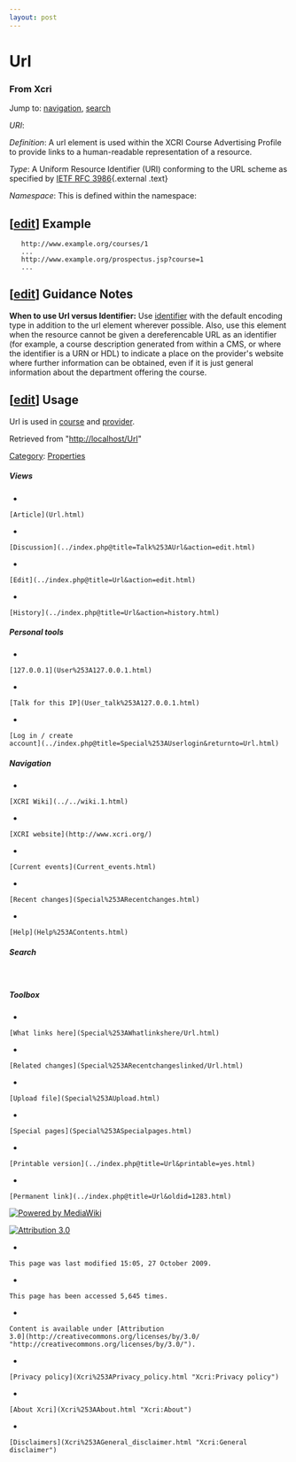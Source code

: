 ```yaml
---
layout: post
---
```


<script>
  (function(i,s,o,g,r,a,m){i['GoogleAnalyticsObject']=r;i[r]=i[r]||function(){
  (i[r].q=i[r].q||[]).push(arguments)},i[r].l=1*new Date();a=s.createElement(o),
  m=s.getElementsByTagName(o)[0];a.async=1;a.src=g;m.parentNode.insertBefore(a,m)
  })(window,document,'script','https://www.google-analytics.com/analytics.js','ga');

  ga('create', 'UA-73710929-3', 'auto');
  ga('send', 'pageview');

</script>







Url 
===













### From Xcri 







Jump to: [navigation](Url.html#column-one),
[search](Url.html#searchInput)



*URI*: 

*Definition*: A url element is used within the XCRI Course Advertising
Profile to provide links to a human-readable representation of a
resource.

*Type*: A Uniform Resource Identifier (URI) conforming to the URL scheme
as specified by [IETF RFC
3986](http://tools.ietf.org/html/rfc3986 "http://tools.ietf.org/html/rfc3986"){.external
.text}

*Namespace*: This is defined within the namespace:



\[[edit](../index.php@title=Url&action=edit&section=1.html "Edit section: Example")\] Example
---------------------------------------------------------------------------------------------------------------------------------------------------------------

     
       http://www.example.org/courses/1
       ...
       http://www.example.org/prospectus.jsp?course=1
       ...
     


\[[edit](../index.php@title=Url&action=edit&section=2.html "Edit section: Guidance Notes")\] Guidance Notes
-----------------------------------------------------------------------------------------------------------------------------------------------------------------------------

**When to use Url versus Identifier:** Use
[identifier](Identifier.html "Identifier") with the default encoding
type in addition to the url element wherever possible. Also, use this
element when the resource cannot be given a dereferencable URL as an
identifier (for example, a course description generated from within a
CMS, or where the identifier is a URN or HDL) to indicate a place on the
provider's website where further information can be obtained, even if it
is just general information about the department offering the course.


\[[edit](../index.php@title=Url&action=edit&section=3.html "Edit section: Usage")\] Usage
-----------------------------------------------------------------------------------------------------------------------------------------------------------

Url is used in [course](Course.html "Course") and
[provider](Provider.html "Provider").



Retrieved from "[http://localhost/Url](Url.html)"





[Category](Special%253ACategories.html "Special:Categories"): [Properties](Category%253AProperties.html "Category:Properties")

















##### Views



-   

    

    [Article](Url.html)
-   

    

    [Discussion](../index.php@title=Talk%253AUrl&action=edit.html)
-   

    

    [Edit](../index.php@title=Url&action=edit.html)
-   

    

    [History](../index.php@title=Url&action=history.html)







##### Personal tools



-   

    

    [127.0.0.1](User%253A127.0.0.1.html)
-   

    

    [Talk for this IP](User_talk%253A127.0.0.1.html)
-   

    

    [Log in / create
    account](../index.php@title=Special%253AUserlogin&returnto=Url.html)











[](../../wiki.1.html "XCRI Wiki")





##### Navigation



-   

    

    [XCRI Wiki](../../wiki.1.html)
-   

    

    [XCRI website](http://www.xcri.org/)
-   

    

    [Current events](Current_events.html)
-   

    

    [Recent changes](Special%253ARecentchanges.html)
-   

    

    [Help](Help%253AContents.html)







##### Search





 









##### Toolbox



-   

    

    [What links here](Special%253AWhatlinkshere/Url.html)
-   

    

    [Related changes](Special%253ARecentchangeslinked/Url.html)
-   

    

    [Upload file](Special%253AUpload.html)
-   

    

    [Special pages](Special%253ASpecialpages.html)
-   

    

    [Printable version](../index.php@title=Url&printable=yes.html)
-   

    

    [Permanent link](../index.php@title=Url&oldid=1283.html)















[![Powered by
MediaWiki](../skins/common/images/poweredby_mediawiki_88x31.png)](http://www.mediawiki.org/)





[![Attribution 3.0
](http://i.creativecommons.org/l/by/3.0/88x31.png)](http://creativecommons.org/licenses/by/3.0/)



-   

    

    This page was last modified 15:05, 27 October 2009.
-   

    

    This page has been accessed 5,645 times.
-   

    

    Content is available under [Attribution
    3.0](http://creativecommons.org/licenses/by/3.0/ "http://creativecommons.org/licenses/by/3.0/").
-   

    

    [Privacy policy](Xcri%253APrivacy_policy.html "Xcri:Privacy policy")
-   

    

    [About Xcri](Xcri%253AAbout.html "Xcri:About")
-   

    

    [Disclaimers](Xcri%253AGeneral_disclaimer.html "Xcri:General disclaimer")




